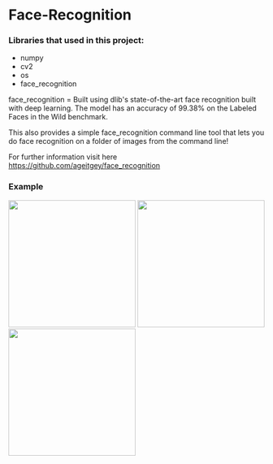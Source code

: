 # Face-Recognition


### Libraries that used in this project:

* numpy
* cv2
* os
* face_recognition

face_recognition = Built using dlib's state-of-the-art face recognition built with deep learning. The model has an accuracy of 99.38% on the Labeled Faces in the Wild benchmark.

This also provides a simple face_recognition command line tool that lets you do face recognition on a folder of images from the command line!

For further information visit here https://github.com/ageitgey/face_recognition


### Example


<img src="/gif/david_tennant.gif" width="250" height="250"/> <img src="/gif/matt_smith.gif" width="250" height="250"/> <img src="/gif/arthur_darvill.gif" width="250" height="250"/>
